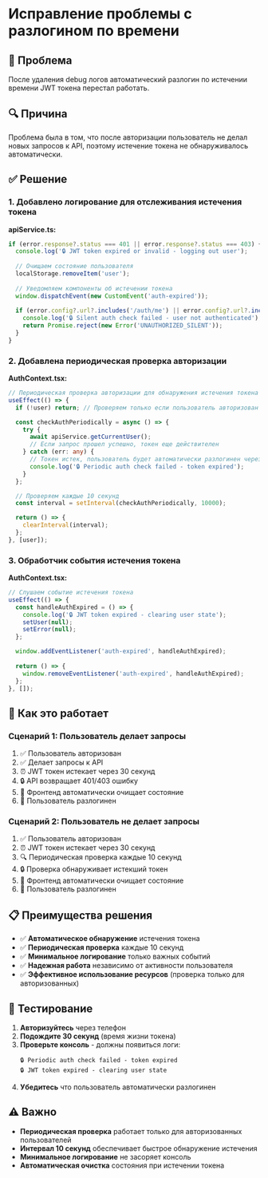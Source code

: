 # Исправление проблемы с разлогином по времени

## 🐛 Проблема

После удаления debug логов автоматический разлогин по истечении времени JWT токена перестал работать.

## 🔍 Причина

Проблема была в том, что после авторизации пользователь не делал новых запросов к API, поэтому истечение токена не обнаруживалось автоматически.

## ✅ Решение

### 1. Добавлено логирование для отслеживания истечения токена

**apiService.ts:**
```typescript
if (error.response?.status === 401 || error.response?.status === 403) {
  console.log('🔒 JWT token expired or invalid - logging out user');
  
  // Очищаем состояние пользователя
  localStorage.removeItem('user');
  
  // Уведомляем компоненты об истечении токена
  window.dispatchEvent(new CustomEvent('auth-expired'));
  
  if (error.config?.url?.includes('/auth/me') || error.config?.url?.includes('/users/profile')) {
    console.log('🔒 Silent auth check failed - user not authenticated');
    return Promise.reject(new Error('UNAUTHORIZED_SILENT'));
  }
}
```

### 2. Добавлена периодическая проверка авторизации

**AuthContext.tsx:**
```typescript
// Периодическая проверка авторизации для обнаружения истечения токена
useEffect(() => {
  if (!user) return; // Проверяем только если пользователь авторизован

  const checkAuthPeriodically = async () => {
    try {
      await apiService.getCurrentUser();
      // Если запрос прошел успешно, токен еще действителен
    } catch (err: any) {
      // Токен истек, пользователь будет автоматически разлогинен через apiService
      console.log('🔒 Periodic auth check failed - token expired');
    }
  };

  // Проверяем каждые 10 секунд
  const interval = setInterval(checkAuthPeriodically, 10000);

  return () => {
    clearInterval(interval);
  };
}, [user]);
```

### 3. Обработчик события истечения токена

**AuthContext.tsx:**
```typescript
// Слушаем событие истечения токена
useEffect(() => {
  const handleAuthExpired = () => {
    console.log('🔒 JWT token expired - clearing user state');
    setUser(null);
    setError(null);
  };

  window.addEventListener('auth-expired', handleAuthExpired);
  
  return () => {
    window.removeEventListener('auth-expired', handleAuthExpired);
  };
}, []);
```

## 🎯 Как это работает

### Сценарий 1: Пользователь делает запросы
1. ✅ Пользователь авторизован
2. ✅ Делает запросы к API
3. ⏰ JWT токен истекает через 30 секунд
4. 🔒 API возвращает 401/403 ошибку
5. 🧹 Фронтенд автоматически очищает состояние
6. 🔄 Пользователь разлогинен

### Сценарий 2: Пользователь не делает запросы
1. ✅ Пользователь авторизован
2. ⏰ JWT токен истекает через 30 секунд
3. 🔍 Периодическая проверка каждые 10 секунд
4. 🔒 Проверка обнаруживает истекший токен
5. 🧹 Фронтенд автоматически очищает состояние
6. 🔄 Пользователь разлогинен

## 📋 Преимущества решения

- ✅ **Автоматическое обнаружение** истечения токена
- ✅ **Периодическая проверка** каждые 10 секунд
- ✅ **Минимальное логирование** только важных событий
- ✅ **Надежная работа** независимо от активности пользователя
- ✅ **Эффективное использование ресурсов** (проверка только для авторизованных)

## 🧪 Тестирование

1. **Авторизуйтесь** через телефон
2. **Подождите 30 секунд** (время жизни токена)
3. **Проверьте консоль** - должны появиться логи:
   ```
   🔒 Periodic auth check failed - token expired
   🔒 JWT token expired - clearing user state
   ```
4. **Убедитесь** что пользователь автоматически разлогинен

## ⚠️ Важно

- **Периодическая проверка** работает только для авторизованных пользователей
- **Интервал 10 секунд** обеспечивает быстрое обнаружение истечения
- **Минимальное логирование** не засоряет консоль
- **Автоматическая очистка** состояния при истечении токена
